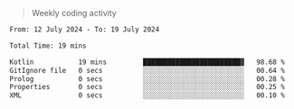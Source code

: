 > Weekly coding activity
<!--START_SECTION:waka-->

```txt
From: 12 July 2024 - To: 19 July 2024

Total Time: 19 mins

Kotlin           19 mins         ████████████████████████▓   98.68 %
GitIgnore file   0 secs          ░░░░░░░░░░░░░░░░░░░░░░░░░   00.64 %
Prolog           0 secs          ░░░░░░░░░░░░░░░░░░░░░░░░░   00.28 %
Properties       0 secs          ░░░░░░░░░░░░░░░░░░░░░░░░░   00.25 %
XML              0 secs          ░░░░░░░░░░░░░░░░░░░░░░░░░   00.10 %
```

<!--END_SECTION:waka-->
